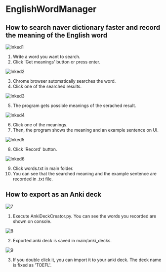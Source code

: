 # EnglishWordManager
 
## How to search naver dictionary faster and record the meaning of the English word

![Inked1](https://github.com/cjsj166/EnglishWordManager/assets/94033188/7746d304-e754-4dfc-8b48-d07a879952a7)

1. Write a word you want to search.
2. Click 'Get meanings' button or press enter.

![Inked2](https://github.com/cjsj166/EnglishWordManager/assets/94033188/d115d298-af95-4446-a284-053f819cf6e9)

3. Chrome browser automatically searches the word.
4. Click one of the searched results.

![Inked3](https://github.com/cjsj166/EnglishWordManager/assets/94033188/5e323784-e301-49d2-890e-490a2aad5bcb)

5. The program gets possible meanings of the serached result.

![Inked4](https://github.com/cjsj166/EnglishWordManager/assets/94033188/5c9723d1-f070-4ae5-818f-a30403a832e8)

6. Click one of the meanings.
7. Then, the program shows the meaning and an example sentence on UI.

![Inked5](https://github.com/cjsj166/EnglishWordManager/assets/94033188/fde93d21-8130-467c-b033-84dfbd8737e8)

8. Click 'Record' button.

![Inked6](https://github.com/cjsj166/EnglishWordManager/assets/94033188/02f88360-f386-4fca-9209-9b089520cde2)

9. Click words.txt in main folder.
10. You can see that the searched meaning and the example sentence are recorded in .txt file.

## How to export as an Anki deck

![7](https://github.com/cjsj166/EnglishWordManager/assets/94033188/55800aba-0ae3-4423-a902-77a0a924160d)

1. Execute AnkiDeckCreator.py. You can see the words you recorded are shown on console.

![8](https://github.com/cjsj166/EnglishWordManager/assets/94033188/53aae0c0-c2de-48a7-aea6-b7a7b987e3be)

2. Exported anki deck is saved in main/anki_decks.

![9](https://github.com/cjsj166/EnglishWordManager/assets/94033188/27a8e9d0-d592-4b79-950d-1d7c139965a7)

3. If you double click it, you can import it to your anki deck. The deck name is fixed as 'TOEFL'.
